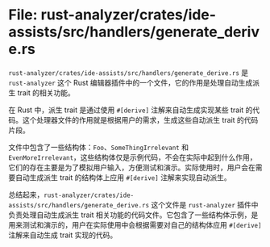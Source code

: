 # File: rust-analyzer/crates/ide-assists/src/handlers/generate_derive.rs

`rust-analyzer/crates/ide-assists/src/handlers/generate_derive.rs` 是 `rust-analyzer` 这个 Rust 编辑器插件中的一个文件，它的作用是处理自动生成派生 trait 的相关功能。

在 Rust 中，派生 trait 是通过使用 `#[derive]` 注解来自动生成实现某些 trait 的代码。这个处理器文件的作用就是根据用户的需求，生成这些自动派生 trait 的代码片段。

文件中包含了一些结构体：`Foo`、`SomeThingIrrelevant` 和 `EvenMoreIrrelevant`，这些结构体仅是示例代码，不会在实际中起到什么作用，它们的存在主要是为了模拟用户输入，方便测试和演示。实际使用时，用户会在需要自动生成派生 trait 的结构体上应用 `#[derive]` 注解来实现自动派生。

总结起来，`rust-analyzer/crates/ide-assists/src/handlers/generate_derive.rs` 这个文件是 `rust-analyzer` 插件中负责处理自动生成派生 trait 相关功能的代码文件。它包含了一些结构体示例，是用来测试和演示的，用户在实际使用中会根据需要对自己的结构体应用 `#[derive]` 注解来自动生成 trait 实现的代码。

